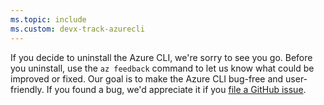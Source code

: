 ```yaml
---
ms.topic: include
ms.custom: devx-track-azurecli
---
```

If you decide to uninstall the Azure CLI, we're sorry to see you go. Before you uninstall, use the `az feedback` command to let us know
what could be improved or fixed. Our goal is to make the Azure CLI bug-free and user-friendly. If you found a bug, we'd appreciate it if you [file a GitHub issue](https://github.com/Azure/azure-cli/issues).
